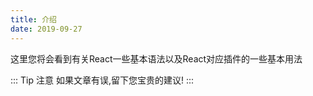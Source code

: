 ```yaml
---
title: 介绍
date: 2019-09-27
---
```


这里您将会看到有关React一些基本语法以及React对应插件的一些基本用法

::: Tip 注意
如果文章有误,留下您宝贵的建议!
:::
